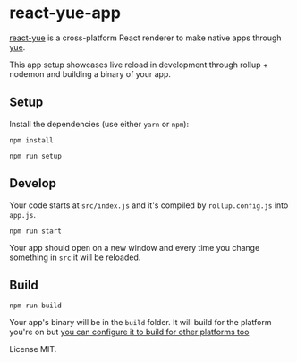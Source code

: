 # react-yue-app

[react-yue](https://github.com/oyyd/react-yue) is a cross-platform React
renderer to make native apps through [yue](https://github.com/yue/yue).

This app setup showcases live reload in development through rollup + nodemon
and building a binary of your app.

## Setup

Install the dependencies (use either `yarn` or `npm`):

```
npm install
```

```
npm run setup
```

## Develop

Your code starts at `src/index.js` and it's compiled by `rollup.config.js` into
`app.js`.

```
npm run start
```

Your app should open on a new window and every time you change something in `src` it
will be reloaded.

## Build

```
npm run build
```

Your app's binary will be in the `build` folder.
It will build for the platform you're on but [you can configure it to build for
other platforms too](https://github.com/yue/yackage#examples)

License MIT.
